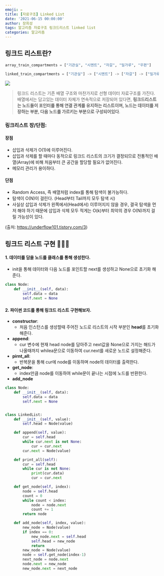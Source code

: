 ```yaml
---
emoji: ✏️
title: [자료구조] Linked List
date: '2021-06-15 00:00:00'
author: 장희성
tags: 알고리즘 자료구조 링크드리스트 linked list
categories: 알고리즘
---
```


## 링크드 리스트란?

```python
array_train_compartments = ["기관실", "시멘트", "자갈", "밀가루", "우편"]

linked_train_compartments = ["기관실"] -> ["시멘트"] -> ["자갈"] -> ["밀가루"] -> ["우편"]
```

![](https://images.velog.io/images/heesungj7/post/845f334d-ad5f-4e5b-b6ad-7e6ce84b5dee/0_b6gu1MSbusnn0SHQ.png)

> 링크드 리스트는 기존 배열 구조와 마찬가지로 선형 데이터 자료구조를 가진다. 배열에서는 담고있는 데이터 자체가 연속적으로 저장되어 있다면, **링크드리스트는 노드들이 포인터를 통해 연결 관계를 유지하는 리스트이며, 노드는 데이터를 저장하는 부분, 다음 노드를 가르키는 부분으로 구성되어있다**.

### 링크리스트 장/단점:

#### 장점

- 삽입과 삭제가 O(1)에 이루어진다.
- 삽입과 삭제를 할 때마다 동적으로 링크드 리스트의 크기가 결정되므로 전통적인 배열(Array)에 비해 처음부터 큰 공간을 할당할 필요가 없어진다.
- 메모리 관리가 용이하다.

#### 단점

- Random Access, 즉 배열처럼 index를 통해 탐색이 불가능하다.
- 탐색이 O(N)이 걸린다. (Head부터 Tail까지 모두 탐색 시)
- 사실상 삽입과 삭제가 왼쪽에서(Head에서) 이루어지지 않을 경우, 결국 탐색을 먼저 해야 하기 때문에 삽입과 삭제 모두 적게는 O(k)부터 최악의 경우 O(N)까지 걸릴 가능성이 있다.

(출처: https://underflow101.tistory.com/3)

## 링크드 리스트 구현 🧑🏻‍💻

#### 1. 데이터를 담을 노드를 클래스를 통해 생성한다.

- init을 통해 데이터와 다음 노드를 포인트할 next를 생성하고 None으로 초기화 해준다.

```python
class Node:
    def __init__(self, data):
        self.data = data
        self.next = None
```

#### 2. 파이썬 코드를 롱해 링크드 리스트 구현해보자.

- **constructor**:
  - 처음 인스턴스를 생성할때 주어진 노드로 리스트의 시작 부분인 **head**를 초기화 해준다.
- **append**:
  - cur 변수에 현재 head node를 담아주고 next값을 None으로 가지는 해드가 나올때까지 whilea문으로 이동하여 cur.next를 새로운 노드로 설정해준다.
- **pirnt_all**:
  - 반복문을 통해 cur에 node를 이동하며 node의 데이터를 출력한다.
- **get_node**:
  - index만큼 node를 이동하여 while문이 끝나는 시점에 노드를 반환한다.
- **add_node**

```python
class Node:
    def __init__(self, data):
        self.data = data
        self.next = None


class LinkedList:
    def __init__(self, value):
        self.head = Node(value)

    def append(self, value):
        cur = self.head
        while cur.next is not None:
            cur = cur.next
        cur.next = Node(value)

    def print_all(self):
        cur = self.head
        while cur is not None:
            print(cur.data)
            cur = cur.next

    def get_node(self, index):
        node = self.head
        count = 0
        while count < index:
            node = node.next
            count += 1
        return node

    def add_node(self, index, value):
        new_node = Node(value)
        if index == 0:
            new_node.next = self.head
            self.head = new_node
            return
        new_node = Node(value)
        node = self.get_node(index-1)
        next_node = node.next
        node.next = new_node
        new_node.next = next_node

```

```toc

```
